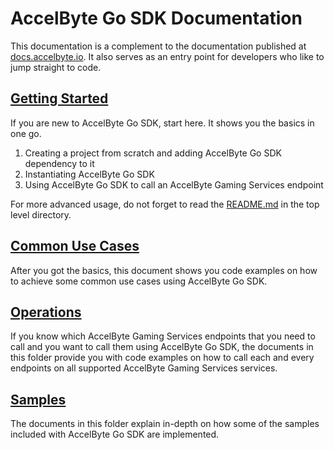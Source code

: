 # AccelByte Go SDK Documentation

This documentation is a complement to the documentation published at [docs.accelbyte.io](https://docs.accelbyte.io).
It also serves as an entry point for developers who like to jump straight to code.

## [Getting Started](getting_started.md)

If you are new to AccelByte Go SDK, start here. It shows you the basics in one go.

1. Creating a project from scratch and adding AccelByte Go SDK dependency to it
2. Instantiating AccelByte Go SDK
3. Using AccelByte Go SDK to call an AccelByte Gaming Services endpoint

For more advanced usage, do not forget to read the [README.md](../README.md) in the top level directory.

## [Common Use Cases](common_use_cases.md)

After you got the basics, this document shows you code examples on how to achieve some common use cases using AccelByte Go SDK.

## [Operations](operations)

If you know which AccelByte Gaming Services endpoints that you need to call and you want to call them using AccelByte Go SDK, the documents in this folder provide you with code examples on how to call each and every endpoints on all supported AccelByte Gaming Services services.

## [Samples](samples)

The documents in this folder explain in-depth on how some of the samples included with AccelByte Go SDK are implemented.
